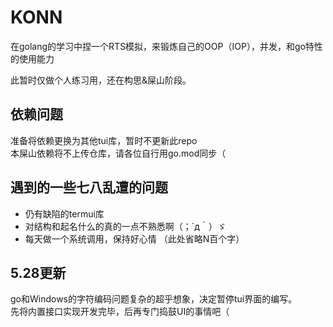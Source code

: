 # KONN
在golang的学习中捏一个RTS模拟，来锻炼自己的OOP（IOP），并发，和go特性的使用能力

此暂时仅做个人练习用，还在构思&屎山阶段。

## 依赖问题
准备将依赖更换为其他tui库，暂时不更新此repo  
本屎山依赖将不上传仓库，请各位自行用go.mod同步（

## 遇到的一些七八乱遭的问题
* 仍有缺陷的termui库
* 对结构和起名什么的真的一点不熟悉啊（；´д｀）ゞ
* 每天做一个系统调用，保持好心情
（此处省略N百个字）

## 5.28更新
go和Windows的字符编码问题复杂的超乎想象，决定暂停tui界面的编写。  
先将内置接口实现开发完毕，后再专门捣鼓UI的事情吧（
